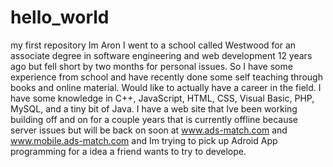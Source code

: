 # hello_world
my first repository
Im Aron I went to a school called Westwood for an associate degree in software engineering and web development 12 years ago but fell short by two months for personal issues. So I have some experience from school and have recently done some self teaching through books and online material. Would like to actually have a career in the field. I have some knowledge in C++, JavaScript, HTML, CSS, Visual Basic, PHP, MySQL, and a tiny bit of Java. I have a web site that Ive been working building off and on for a couple years that is currently offline because server issues but will be back on soon at www.ads-match.com and www.mobile.ads-match.com and Im trying to pick up Adroid App programming for a idea a friend wants to try to develope.
